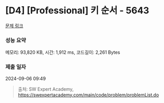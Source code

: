 # [D4] [Professional] 키 순서 - 5643 

[문제 링크](https://swexpertacademy.com/main/code/problem/problemDetail.do?contestProbId=AWXQsLWKd5cDFAUo) 

### 성능 요약

메모리: 93,820 KB, 시간: 1,912 ms, 코드길이: 2,261 Bytes

### 제출 일자

2024-09-06 09:49



> 출처: SW Expert Academy, https://swexpertacademy.com/main/code/problem/problemList.do